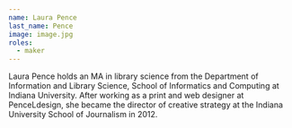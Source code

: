 ```yaml
---
name: Laura Pence
last_name: Pence
image: image.jpg
roles:
  - maker
---
```

Laura Pence holds an MA in library science from the Department of Information and Library Science, School of Informatics and Computing at Indiana University. After working as a print and web designer at PenceLdesign, she became the director of creative strategy at the Indiana University School of Journalism in 2012.
